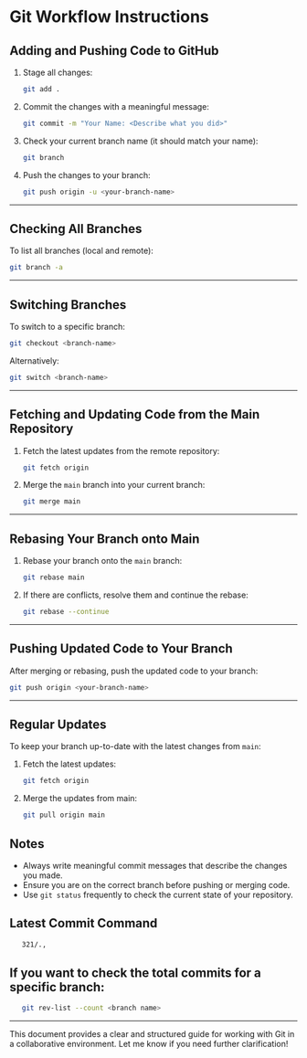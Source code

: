 # Git Workflow Instructions

## Adding and Pushing Code to GitHub
1. Stage all changes:
   ```bash
   git add .
   ```
2. Commit the changes with a meaningful message:
   ```bash
   git commit -m "Your Name: <Describe what you did>"
   ```
3. Check your current branch name (it should match your name):
   ```bash
   git branch
   ```
4. Push the changes to your branch:
   ```bash
   git push origin -u <your-branch-name>
   ```

---

## Checking All Branches
To list all branches (local and remote):
```bash
git branch -a
```

---

## Switching Branches
To switch to a specific branch:
```bash
git checkout <branch-name>
```
Alternatively:
```bash
git switch <branch-name>
```

---

## Fetching and Updating Code from the Main Repository
1. Fetch the latest updates from the remote repository:
   ```bash
   git fetch origin
   ```
2. Merge the `main` branch into your current branch:
   ```bash
   git merge main
   ```

---

## Rebasing Your Branch onto Main
1. Rebase your branch onto the `main` branch:
   ```bash
   git rebase main
   ```
2. If there are conflicts, resolve them and continue the rebase:
   ```bash
   git rebase --continue
   ```

---

## Pushing Updated Code to Your Branch
After merging or rebasing, push the updated code to your branch:
```bash
git push origin <your-branch-name>
```

---

## Regular Updates
To keep your branch up-to-date with the latest changes from `main`:

1. Fetch the latest updates:
   ```bash
   git fetch origin
   ```
2. Merge the updates from main:
   ```bash
   git pull origin main
   ```   

## Notes
- Always write meaningful commit messages that describe the changes you made.
- Ensure you are on the correct branch before pushing or merging code.
- Use `git status` frequently to check the current state of your repository.

## Latest Commit Command
   ```bash 
      321/., 
   ```

## If you want to check the total commits for a specific branch:
   ```bash
      git rev-list --count <branch name>
   ```

---

This document provides a clear and structured guide for working with Git in a collaborative environment. Let me know if you need further clarification!

